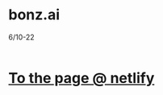 # bonz.ai 
6/10-22<br />
<br />
<h1>
<a href="https://bonz-ai-jl.netlify.app/" target="_blank">To the page @ netlify</a>
</h1>
